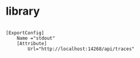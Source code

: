 # library

```

[ExportConfig]
    Name ="stdout"
    [Attribute]
        Url="http://localhost:14268/api/traces"



```